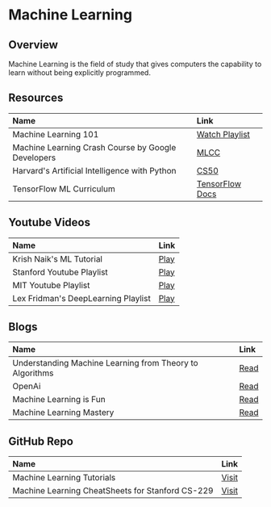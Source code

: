
# Machine Learning

## Overview

Machine Learning is the field of study that gives computers the capability to learn without being explicitly programmed.


## Resources

|Name                                                 | Link |
|  :---                                             | :---
| Machine Learning 101| [Watch Playlist](https://www.youtube.com/playlist?list=PLmbh4Mw9r8AFiAbvDaqk6cSNabuNGX6mr) |
| Machine Learning Crash Course by Google Developers|   [MLCC](https://developers.google.com/machine-learning/crash-course)|
| Harvard's Artificial Intelligence with Python|     [CS50](https://cs50.harvard.edu/ai/2020/)|
| TensorFlow ML Curriculum | [TensorFlow Docs](https://www.tensorflow.org/resources/learn-ml)|


## Youtube Videos

| Name | Link |
| :--- | :--- |
| Krish Naik's ML Tutorial | [Play](https://www.youtube.com/playlist?list=PLZoTAELRMXVPBTrWtJkn3wWQxZkmTXGwe)|
| Stanford Youtube Playlist | [Play](https://www.youtube.com/playlist?list=PLoROMvodv4rMiGQp3WXShtMGgzqpfVfbU)|
| MIT Youtube Playlist | [Play](https://www.youtube.com/playlist?list=PLoROMvodv4rMiGQp3WXShtMGgzqpfVfbU)|
| Lex Fridman's DeepLearning Playlist | [Play](https://www.youtube.com/watch?v=0VH1Lim8gL8&list=PLrAXtmErZgOeiKm4sgNOknGvNjby9efdf)|

## Blogs

| Name | Link |
| :--- | :--- |
| Understanding Machine Learning from Theory to Algorithms | [Read](https://www.cs.huji.ac.il/~shais/UnderstandingMachineLearning/understanding-machine-learning-theory-algorithms.pdf)|
| OpenAi | [Read](https://openai.com/)|
| Machine Learning is Fun | [Read](https://www.machinelearningisfun.com/)|
| Machine Learning Mastery | [Read](https://machinelearningmastery.com/blog/)|

## GitHub Repo

| Name | Link |
| :--- | :--- |
| Machine Learning Tutorials | [Visit](https://github.com/ujjwalkarn/Machine-Learning-Tutorials)|
| Machine Learning CheatSheets for Stanford CS-229 | [Visit](https://github.com/afshinea/stanford-cs-229-machine-learning)|

